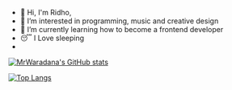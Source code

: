 - 👋 Hi, I'm Ridho,
- 👀 I’m interested in programming, music and creative design
- 🌱 I’m currently learning how to become a frontend developer
- 😴 I Love sleeping
- 

<!---
MrWaradana/MrWaradana is a ✨ special ✨ repository because its `README.md` (this file) appears on your GitHub profile.
You can click the Preview link to take a look at your changes.
--->
[![MrWaradana's GitHub stats](https://github-readme-stats.vercel.app/api?username=MrWaradana&hide=prs,issues,contribs&show_icons=true&theme=chartreuse-dark)
](https://github.com/anuraghazra/github-readme-stats)

[![Top Langs](https://github-readme-stats.vercel.app/api/top-langs/?username=MrWaradana&layout=compact&show_icons=true&theme=chartreuse-dark&hide=ruby,shell)](https://github.com/anuraghazra/github-readme-stats)


